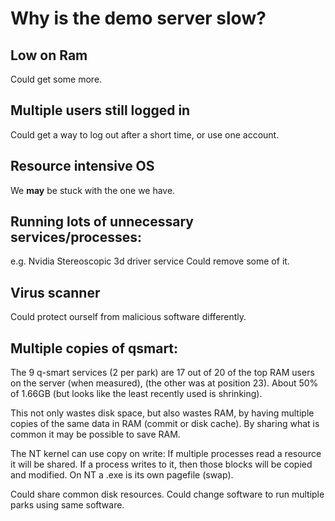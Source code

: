 # Why is the demo server slow?

## Low on Ram
  Could get some more.
## Multiple users still logged in
  Could get a way to log out after a short time, or use one account.
## Resource intensive OS
  We **may** be stuck with the one we have.
## Running lots of unnecessary services/processes:
  e.g. Nvidia Stereoscopic 3d driver service
  Could remove some of it.
## Virus scanner
  Could protect ourself from malicious software differently.
## Multiple copies of qsmart:
  The 9 q-smart services (2 per park) are 17 out of 20 of the top RAM users on the server (when measured), (the other was at position 23). About 50% of 1.66GB (but looks like the least recently used is shrinking).

  This not only wastes disk space, but also wastes RAM, by having multiple copies of the same data in RAM (commit or disk cache). By sharing what is common it may be possible to save RAM. 

  The NT kernel can use copy on write: If multiple processes read a resource it will be shared. If a process writes to it, then those blocks will be copied and modified. On NT a .exe is its own pagefile (swap).

  Could share common disk resources.
  Could change software to run multiple parks using same software.
